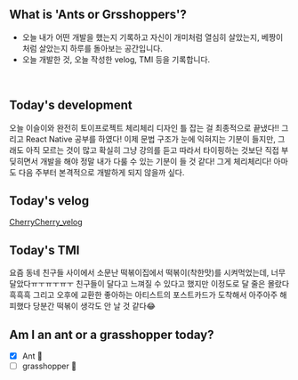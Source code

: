 ## What is 'Ants or Grsshoppers'?

- 오늘 내가 어떤 개발을 했는지 기록하고 자신이 개미처럼 열심히 살았는지, 베짱이처럼 살았는지 하루를 돌아보는 공간입니다.
- 오늘 개발한 것, 오늘 작성한 velog, TMI 등을 기록합니다.

<br>

## Today's development

오늘 이슬이와 완전히 토이프로젝트 체리체리 디자인 틀 잡는 걸 최종적으로 끝냈다!! 그리고 React Native 공부를 하였다! 이제 문법 구조가 눈에 익혀지는 기분이 들지만, 그래도 아직 모르는 것이 많고
확실히 그냥 강의를 듣고 따라서 타이핑하는 것보단 직접 부딪히면서 개발을 해야 정말 내가 다룰 수 있는 기분이 들 것 같다! 그게 체리체리다! 아마도 다음 주부터 본격적으로 개발하게 되지 않을까 싶다.

## Today's velog

[CherryCherry_velog](https://velog.io/@sokkanji/Cherry-Cherry-1)

## Today's TMI

요즘 동네 친구들 사이에서 소문난 떡볶이집에서 떡볶이(착한맛)를 시켜먹었는데, 너무 달았다ㅠㅜㅠㅜㅠㅜ 친구들이 달다고 느껴질 수 있다고 했지만 이정도로 달 줄은 몰랐다 흑흑흑 그리고 오후에 교환한 좋아하는 아티스트의 포스트카드가 도착해서 아주아주 해피했다
당분간 떡볶이 생각도 안 날 것 같다😂

## Am I an ant or a grasshopper today?

- [x] Ant 🐜
- [ ] grasshopper 🦗
